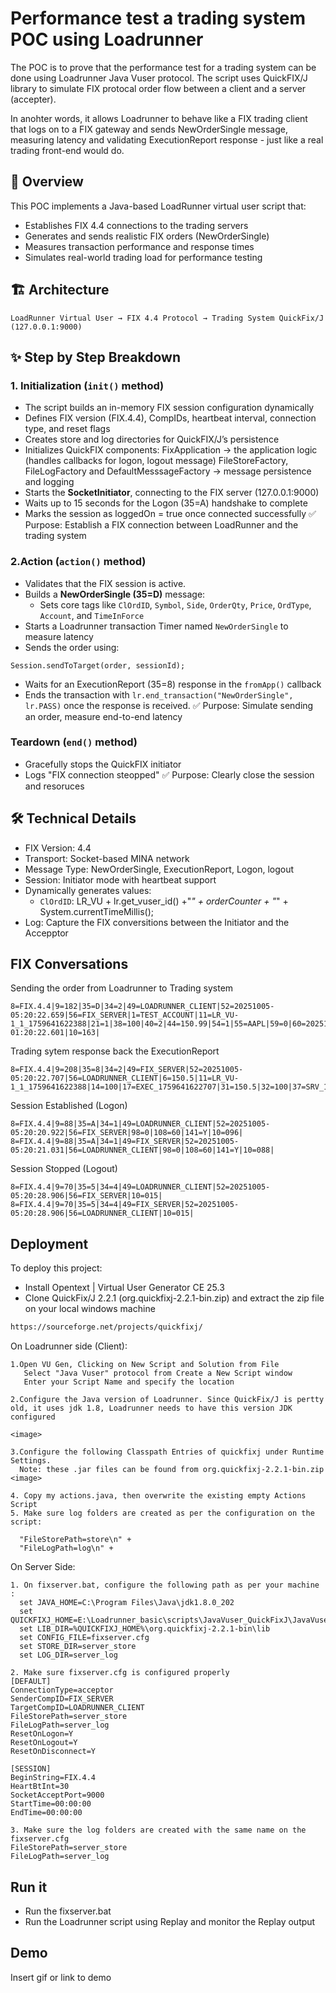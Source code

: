 # Performance test a trading system POC using Loadrunner  

The POC is to prove that the performance test for a trading system can be done using Loadrunner Java Vuser protocol. The script uses QuickFIX/J library to simulate FIX protocal order flow between a client and a server (accepter).

In anohter words, it allows Loadrunner to behave like a FIX trading client that logs on to a FIX gateway and sends NewOrderSingle message, measuring latency and validating ExecutionReport response - just like a real trading front-end would do.


## 🎯 Overview
This POC implements a Java-based LoadRunner virtual user script that:

* Establishes FIX 4.4 connections to the trading servers
* Generates and sends realistic FIX orders (NewOrderSingle)
* Measures transaction performance and response times
* Simulates real-world trading load for performance testing  

## 🏗️ Architecture

`LoadRunner Virtual User → FIX 4.4 Protocol → Trading System QuickFix/J (127.0.0.1:9000)`

## ✨ Step by Step Breakdown
### 1. Initialization (`init()` method)
* The script builds an in-memory FIX session configuration dynamically
* Defines FIX version (FIX.4.4), CompIDs, heartbeat interval, connection type, and reset flags
* Creates store and log directories for QuickFIX/J’s persistence 
* Initializes QuickFIX components:
  FixApplication -> the application logic (handles callbacks for logon, logout message)
  FileStoreFactory, FileLogFactory and DefaultMesssageFactory -> message persistence and logging
* Starts the **SocketInitiator**, connecting to the FIX server (127.0.0.1:9000)
* Waits up to 15 seconds for the Logon (35=A) handshake to complete
* Marks the session as loggedOn = true once connected successfully
✅ Purpose: Establish a FIX connection between LoadRunner and the trading system
### 2.Action (`action()` method)
* Validates that the FIX session is active.
* Builds a **NewOrderSingle (35=D)** message:
  * Sets core tags like `ClOrdID`, `Symbol`, `Side`, `OrderQty`, `Price`, `OrdType`, `Account`, and `TimeInForce`
* Starts a Loadrunner transaction Timer named `NewOrderSingle` to measure latency  
* Sends the order using:
```
Session.sendToTarget(order, sessionId);
```
* Waits for an ExecutionReport (35=8) response in the `fromApp()` callback
* Ends the transaction with `lr.end_transaction("NewOrderSingle", lr.PASS)` once the response is received.
✅ Purpose: Simulate sending an order, measure end-to-end latency

### Teardown (`end()` method)
* Gracefully stops the QuickFIX initiator
* Logs "FIX connection steopped"
✅ Purpose: Clearly close the session and resoruces

## 🛠️ Technical Details

* FIX Version: 4.4
* Transport: Socket-based MINA network
* Message Type: NewOrderSingle, ExecutionReport, Logon, logout
* Session: Initiator mode with heartbeat support
* Dynamically generates values: 
  * `ClOrdID`: LR_VU + lr.get_vuser_id() +"_" + orderCounter + "_" + System.currentTimeMillis();
* Log: Capture the FIX conversitions between the Initiator and the Accepptor 

## FIX Conversations 

Sending the order from Loadrunner to Trading system
```
8=FIX.4.4|9=182|35=D|34=2|49=LOADRUNNER_CLIENT|52=20251005-05:20:22.659|56=FIX_SERVER|1=TEST_ACCOUNT|11=LR_VU-1_1_1759641622388|21=1|38=100|40=2|44=150.99|54=1|55=AAPL|59=0|60=20251005-01:20:22.601|10=163|
```

Trading sytem response back the ExecutionReport
```
8=FIX.4.4|9=208|35=8|34=2|49=FIX_SERVER|52=20251005-05:20:22.707|56=LOADRUNNER_CLIENT|6=150.5|11=LR_VU-1_1_1759641622388|14=100|17=EXEC_1759641622707|31=150.5|32=100|37=SRV_1759641622707|38=100|39=2|54=1|55=AAPL|150=2|151=0|10=044|

```
Session Established (Logon)
```
8=FIX.4.4|9=88|35=A|34=1|49=LOADRUNNER_CLIENT|52=20251005-05:20:20.922|56=FIX_SERVER|98=0|108=60|141=Y|10=096|
8=FIX.4.4|9=88|35=A|34=1|49=FIX_SERVER|52=20251005-05:20:21.031|56=LOADRUNNER_CLIENT|98=0|108=60|141=Y|10=088|
```

Session Stopped (Logout)
```
8=FIX.4.4|9=70|35=5|34=4|49=LOADRUNNER_CLIENT|52=20251005-05:20:28.906|56=FIX_SERVER|10=015|
8=FIX.4.4|9=70|35=5|34=4|49=FIX_SERVER|52=20251005-05:20:28.906|56=LOADRUNNER_CLIENT|10=015|
```





## Deployment



To deploy this project: 

* Install Opentext | Virtual User Generator CE 25.3
* Clone QuickFix/J 2.2.1 (org.quickfixj-2.2.1-bin.zip) and extract the zip file on your local windows machine
``` bash
https://sourceforge.net/projects/quickfixj/
```
On Loadrunner side (Client):
```
1.Open VU Gen, Clicking on New Script and Solution from File
   Select "Java Vuser" protocol from Create a New Script window
   Enter your Script Name and specify the location

2.Configure the Java version of Loadrunner. Since QuickFix/J is pertty old, it uses jdk 1.8, Loadrunner needs to have this version JDK configured 

<image>

3.Configure the following Classpath Entries of quickfixj under Runtime Settings. 
  Note: these .jar files can be found from org.quickfixj-2.2.1-bin.zip
<image>

4. Copy my actions.java, then overwrite the existing empty Actions Script
5. Make sure log folders are created as per the configuration on the script:

  "FileStorePath=store\n" +
  "FileLogPath=log\n" +
```

On Server Side:

```
1. On fixserver.bat, configure the following path as per your machine : 
  set JAVA_HOME=C:\Program Files\Java\jdk1.8.0_202
  set QUICKFIXJ_HOME=E:\Loadrunner_basic\scripts\JavaVuser_QuickFixJ\JavaVuser_QuickFixJ
  set LIB_DIR=%QUICKFIXJ_HOME%\org.quickfixj-2.2.1-bin\lib
  set CONFIG_FILE=fixserver.cfg
  set STORE_DIR=server_store
  set LOG_DIR=server_log
```
```
2. Make sure fixserver.cfg is configured properly
[DEFAULT] 
ConnectionType=acceptor 
SenderCompID=FIX_SERVER 
TargetCompID=LOADRUNNER_CLIENT 
FileStorePath=server_store
FileLogPath=server_log
ResetOnLogon=Y
ResetOnLogout=Y
ResetOnDisconnect=Y
 
[SESSION] 
BeginString=FIX.4.4 
HeartBtInt=30 
SocketAcceptPort=9000 
StartTime=00:00:00 
EndTime=00:00:00 
```

```
3. Make sure the log folders are created with the same name on the fixserver.cfg 
FileStorePath=server_store
FileLogPath=server_log
```

## Run it
  * Run the fixserver.bat
  * Run the Loadrunner script using Replay and monitor the Replay output










## Demo

Insert gif or link to demo

